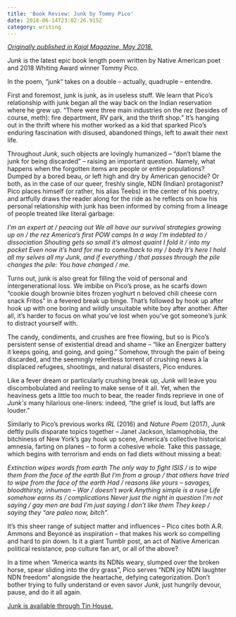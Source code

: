 ```yaml
---
title: 'Book Review: Junk by Tommy Pico'
date: 2018-06-14T23:02:26.915Z
category: writing
---
```

[_Originally published in Kajal Magazine, May 2018._](https://www.kajalmag.com/tommy-picos-junk-native-poetry/)

_Junk_ is the latest epic book length poem written by Native American poet and 2018 Whiting Award winner Tommy Pico.

In the poem, “junk“ takes on a double – actually, quadruple – entendre.

First and foremost, junk is junk, as in useless stuff. We learn that Pico’s relationship with junk began all the way back on the Indian reservation where he grew up. “There were three main industries on the rez (besides of course, meth): fire department, RV park, and the thrift shop.” It’s hanging out in the thrift where his mother worked as a kid that sparked Pico’s enduring fascination with disused, abandoned things, left to await their next life.

Throughout _Junk_, such objects are lovingly humanized – “don’t blame the junk for being discarded” – raising an important question. Namely, what happens when the forgotten items are people or entire populations? Dumped by a bored beau, or left high and dry by American genocide? Or both, as in the case of our queer, freshly single, NDN (Indian) protagonist? Pico places himself (or rather, his alias Teebs) in the center of his poetry, and artfully draws the reader along for the ride as he reflects on how his personal relationship with junk has been informed by coming from a lineage of people treated like literal garbage:

_I’m an expert at / peacing out We all have our survival strategies growing up on / the rez America’s first POW camps In a way I’m indebted to / dissociation Shouting gets so small it’s almost quaint I fold it / into my pocket Even now it’s hard for me to come/back to my / body It’s here I hold all my selves all my Junk, and if everything / that passes through the pile changes the pile: You have changed / me._

Turns out, junk is also great for filling the void of personal and intergenerational loss. We imbibe on Pico’s prose, as he scarfs down “cookie dough brownie bites frozen yoghurt n beloved chili cheese corn snack Fritos” in a fevered break up binge. That’s followed by hook up after hook up with one boring and wildly unsuitable white boy after another. After all, it’s harder to focus on what you’ve lost when you’ve got someone’s junk to distract yourself with.

The candy, condiments, and crushes are free flowing, but so is Pico’s persistent sense of existential dread and shame – “like an Energizer battery it keeps going, and going, and going.” Somehow, through the pain of being discarded, and the seemingly relentless torrent of crushing news à la displaced refugees, shootings, and natural disasters, Pico endures.

Like a fever dream or particularly crushing break up, _Junk_ will leave you discombobulated and reeling to make sense of it all. Yet, when the heaviness gets a little too much to bear, the reader finds reprieve in one of _Junk's_ many hilarious one-liners: indeed, “the grief is loud, but laffs are louder.”

Similarly to Pico’s previous works _IRL_ (2016) and _Nature Poem_ (2017), _Junk_ deftly pulls disparate topics together – Janet Jackson, Islamophobia, the bitchiness of New York’s gay hook up scene, America’s collective historical amnesia, farting on planes – to form a cohesive whole. Take this passage, which begins with terrorism and ends on fad diets without missing a beat:

_Extinction wipes words from earth The only way to fight ISIS / is to wipe them from the face of the earth But I’m from a group / that others have tried to wipe from the face of the earth Had / reasons like yours – savages, bloodthirsty, inhuman – War / doesn’t work Anything simple is a ruse Life somehow earns its / complications Never just the night in question I’m not saying / gay men are bad I’m just saying I don’t like them They keep / saying they “are paleo now, bitch”._

It’s this sheer range of subject matter and influences – Pico cites both A.R. Ammons and Beyoncé as inspiration – that makes his work so compelling and hard to pin down. Is it a giant Tumblr post, an act of Native American political resistance, pop culture fan art, or all of the above?

In a time when “America wants its NDNs weary, slumped over the broken horse, spear sliding into the dry grass”, Pico serves “NDN joy NDN laughter NDN freedom” alongside the heartache, defying categorization. Don’t bother trying to fully understand or even savor _Junk_, just hungrily devour, pause, and do it all again.

[Junk is available through Tin House.](http://tinhouse.com/product/junk/)
